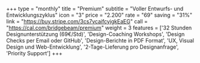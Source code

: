 +++
type = "monthly"
title = "Premium"
subtitle = "Voller Entwurfs- und Entwicklungszyklus"
icon = "3"
price = "2.200"
rate = "69"
saving = "31%"
link = "https://buy.stripe.com/3cs7vcaifcyjgkEaEG"
call = "https://cal.com/bridgebeam/premium"
weight = 3
features = ['32 Stunden Designunterstützung (69€/Std)', 'Design-Coaching Workshops', 'Design Checks per Email oder GitHub', 'Design-Berichte in PDF Format', 'UX, Visual Design und Web-Entwicklung', '2-Tage-Lieferung pro Designanfrage', 'Priority Support']
+++
